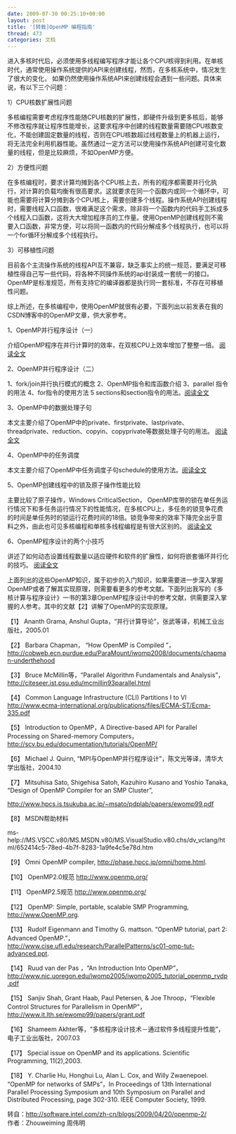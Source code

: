 ```yaml
---
date: 2009-07-30 00:25:10+00:00
layout: post
title: '[转载]OpenMP 编程指南'
thread: 473
categories: 文档
---
```


进入多核时代后，必须使用多线程编写程序才能让各个CPU核得到利用。在单核时代，通常使用操作系统提供的API来创建线程，然而，在多核系统中，情况发生了很大的变化， 如果仍然使用操作系统API来创建线程会遇到一些问题。<!-- more -->具体来说，有以下三个问题：  
  
1）CPU核数扩展性问题  
  
多核编程需要考虑程序性能随CPU核数的扩展性，即硬件升级到更多核后，能够不修改程序就让程序性能增长，这要求程序中创建的线程数量需要随CPU核数变化，不能创建固定数量的线程，否则在CPU核数超过线程数量上的机器上运行，将无法完全利用机器性能。虽然通过一定方法可以使用操作系统API创建可变化数量的线程，但是比较麻烦，不如OpenMP方便。  
  
2）方便性问题  
  
在多核编程时，要求计算均摊到各个CPU核上去，所有的程序都需要并行化执行，对计算的负载均衡有很高要求。这就要求在同一个函数内或同一个循环中，可能也需要将计算分摊到各个CPU核上，需要创建多个线程。操作系统API创建线程时，需要线程入口函数，很难满足这个需求，除非将一个函数内的代码手工拆成多个线程入口函数，这将大大增加程序员的工作量。使用OpenMP创建线程则不需要入口函数，非常方便，可以将同一函数内的代码分解成多个线程执行，也可以将一个for循环分解成多个线程执行。  
  
3）可移植性问题  
  
目前各个主流操作系统的线程API互不兼容，缺乏事实上的统一规范，要满足可移植性得自己写一些代码，将各种不同操作系统的api封装成一套统一的接口。OpenMP是标准规范，所有支持它的编译器都是执行同一套标准，不存在可移植性问题。  
  
综上所述，在多核编程中，使用OpenMP就很有必要，下面列出以前发表在我的CSDN博客中的OpenMP文章，供大家参考。  
  
1、OpenMP并行程序设计（一）  
  
介绍OpenMP程序在并行计算时的效率，在双核CPU上效率增加了整整一倍。 [阅读全文](http://blog.csdn.net/drzhouweiming/archive/2006/08/28/1131537.aspx)  
  
2、OpenMP并行程序设计（二）  
  
1、fork/join并行执行模式的概念 2、OpenMP指令和库函数介绍 3、parallel 指令的用法 4、for指令的使用方法 5 sections和section指令的用法。[阅读全文](http://blog.csdn.net/drzhouweiming/archive/2006/09/04/1175848.aspx)  
  
3、OpenMP中的数据处理子句  
  
本文主要介绍了OpenMP中的private、firstprivate、lastprivate、threadprivate、reduction、copyin、copyprivate等数据处理子句的用法。 [阅读全文](http://blog.csdn.net/drzhouweiming/archive/2008/01/10/2033276.aspx)  
  
4、OpenMP中的任务调度  
  
本文主要介绍了OpenMP中任务调度子句schedule的使用方法。[阅读全文](http://blog.csdn.net/drzhouweiming/archive/2007/10/26/1844762.aspx)  
  
5、OpenMP创建线程中的锁及原子操作性能比较  
  
主要比较了原子操作，Windows CriticalSection， OpenMP库带的锁在单任务运行情况下和多任务运行情况下的性能情况，在多核CPU上，多任务的锁竞争花费的时间是单任务时的锁运行花费时间的18倍。锁竞争带来的效率下降完全出乎意料之外，由此也可见多核编程和单核多线程编程是有很大区别的。 [阅读全文](http://blog.csdn.net/drzhouweiming/archive/2007/07/13/1689853.aspx)  
  
6、OpenMP程序设计的两个小技巧  
  
讲述了如何动态设置线程数量以适应硬件和软件的扩展性，如何将嵌套循环并行化的技巧。 [阅读全文](http://blog.csdn.net/drzhouweiming/archive/2008/05/23/2472454.aspxx)  
  
  
  
上面列出的这些OpenMP知识，属于初步的入门知识，如果需要进一步深入掌握OpenMP或者了解其实现原理，则需要看更多的参考文献。下面列出我写的《多核计算与程序设计》一书的第3章OpenMP程序设计中的参考文献，供需要深入掌握的人参考。其中的文献【2】讲解了OpenMP的实现原理。  
  
【1】           Ananth Grama, Anshul Gupta，“并行计算导论”，张武等译，机械工业出版社，2005.01  
  
【2】           Barbara Chapman， “How OpenMP is Compiled ”，http://cobweb.ecn.purdue.edu/ParaMount/iwomp2008/documents/chapman-underthehood  
  
【3】           Bruce McMillin等，“Parallel Algorithm Fundamentals and Analysis”，http://citeseer.ist.psu.edu/mcmillin93parallel.html  
  
【4】           Common Language Infrastructure (CLI) Partitions I to VI http://www.ecma-international.org/publications/files/ECMA-ST/Ecma-335.pdf  
  
【5】           Introduction to OpenMP，A Directive-based API for Parallel Processing on Shared-memory Computers，http://scv.bu.edu/documentation/tutorials/OpenMP/  
  
【6】           Michael J. Quinn, “MPI与OpenMP并行程序设计”，陈文光等译，清华大学出版社，2004.10  
  
【7】           Mitsuhisa Sato, Shigehisa Satoh, Kazuhiro Kusano and Yoshio Tanaka, “Design of OpenMP Compiler for an SMP Cluster”,  
  
http://www.hpcs.is.tsukuba.ac.jp/~msato/pdplab/papers/ewomp99.pdf  
  
【8】           MSDN帮助材料  
  
ms-help://MS.VSCC.v80/MS.MSDN.v80/MS.VisualStudio.v80.chs/dv_vclang/html/652414c5-78ed-4b7f-8283-1a9fe4c5e78d.htm    
  
【9】           Omni OpenMP compiler, http://phase.hpcc.jp/omni/home.html.  
  
【10】       OpenMP2.0规范     http://www.openmp.org/  
  
【11】       OpenMP2.5规范     http://www.openmp.org/  
  
【12】       OpenMP: Simple, portable, scalable SMP Programming, http://www.OpenMP.org.  
  
【13】       Rudolf Eigenmann and Timothy G. mattson. “OpenMP tutorial, part 2: Advanced OpenMP.”， http://www.cise.ufl.edu/research/ParallelPatterns/sc01-omp-tut-advanced.ppt.  
  
【14】       Ruud van der Pas ，“An Introduction Into OpenMP”，http://www.nic.uoregon.edu/iwomp2005/iwomp2005_tutorial_openmp_rvdp.pdf  
  
【15】       Sanjiv Shah, Grant Haab, Paul Petersen, & Joe Throop，“Flexible Control Structures for Parallelism in OpenMP”，http://www.it.lth.se/ewomp99/papers/grant.pdf  
  
【16】       Shameem Akhter等，“多核程序设计技术－通过软件多线程提升性能”，电子工业出版社，2007.03  
  
【17】       Special issue on OpenMP and its applications. Scientific Programming, 11(2),2003.  
  
【18】       Y. Charlie Hu, Honghui Lu, Alan L. Cox, and Willy Zwaenepoel. “OpenMP for networks of SMPs”，In Proceedings of 13th International Parallel Processing Symposium and 10th Symposium on Parallel and Distributed Processing, page 302-310. IEEE Computer Society, 1999.  
  
  
转自：http://software.intel.com/zh-cn/blogs/2009/04/20/openmp-2/  
作者：Zhouweiming 周伟明  

